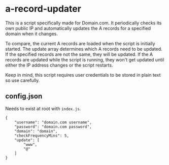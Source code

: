 # a-record-updater
This is a script specifically made for Domain.com. It periodically checks its own public IP and automatically updates the A records for a specified domain when it changes.

To compare, the current A records are loaded when the script is initially started. The update array determines which A records need to be updated.
If the specified records are not the same, they will be updated. If the A records are updated while the script is running, they won't get updated until
either the IP address changes or the script restarts.

Keep in mind, this script requires user credentials to be stored in plain text so use carefully.

## config.json
Needs to exist at root with `index.js`.

```
{
    "username": "domain.com username",
    "password": "domain.com password",
    "domain": "domain",
    "checkFrequencyMins": 5,
    "update": [
        "www",
        "@"
    ]
}
```